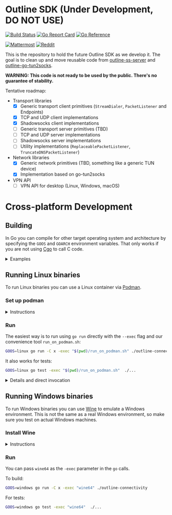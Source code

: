 # Outline SDK (Under Development, DO NOT USE)

[![Build Status](https://github.com/Jigsaw-Code/outline-internal-sdk/actions/workflows/test.yml/badge.svg)](https://github.com/Jigsaw-Code/outline-internal-sdk/actions/workflows/test.yml?query=branch%3Amain)
[![Go Report Card](https://goreportcard.com/badge/github.com/Jigsaw-Code/outline-internal-sdk)](https://goreportcard.com/report/github.com/Jigsaw-Code/outline-internal-sdk)
[![Go Reference](https://pkg.go.dev/badge/github.com/Jigsaw-Code/outline-internal-sdk.svg)](https://pkg.go.dev/github.com/Jigsaw-Code/outline-internal-sdk)

[![Mattermost](https://badgen.net/badge/Mattermost/Outline%20Community/blue)](https://community.internetfreedomfestival.org/community/channels/outline-community)
[![Reddit](https://badgen.net/badge/Reddit/r%2Foutlinevpn/orange)](https://www.reddit.com/r/outlinevpn/)

This is the repository to hold the future Outline SDK as we develop it. The goal is to clean up and move reusable code from [outline-ss-server](https://github.com/Jigsaw-Code/outline-ss-server) and [outline-go-tun2socks](https://github.com/Jigsaw-Code/outline-go-tun2socks).

**WARNING: This code is not ready to be used by the public. There's no guarantee of stability.**

Tentative roadmap:

- Transport libraries
  - [x] Generic transport client primitives (`StreamDialer`, `PacketListener` and Endpoints)
  - [x] TCP and UDP client implementations
  - [x] Shadowsocks client implementations
  - [ ] Generic transport server primitives (TBD)
  - [ ] TCP and UDP server implementations
  - [ ] Shadowsocks server implementations
  - [ ] Utility implementations (`ReplaceablePacketListener`, `TruncateDNSPacketListener`)

- Network libraries
  - [x] Generic network primitives (TBD, something like a generic TUN device)
  - [x] Implementation based on go-tun2socks

- VPN API
  - [ ] VPN API for desktop (Linux, Windows, macOS)

# Cross-platform Development

## Building

In Go you can compile for other target operating system and architecture by specifying the `GOOS` and `GOARCH` environment variables. That only works if you are not using [Cgo](https://pkg.go.dev/cmd/cgo) to call C code.

<details>
  <summary>Examples</summary>

MacOS example:
```
% GOOS=darwin go build -C x -o ./bin/ ./outline-connectivity 
% file ./x/bin/outline-connectivity 
./x/bin/outline-connectivity: Mach-O 64-bit executable x86_64
```

Linux example:
```
% GOOS=linux go build -C x -o ./bin/ ./outline-connectivity 
% file ./x/bin/outline-connectivity                      
./x/bin/outline-connectivity: ELF 64-bit LSB executable, x86-64, version 1 (SYSV), statically linked, Go BuildID=n0WfUGLum4Y6OpYxZYuz/lbtEdv_kvyUCd3V_qOqb/CC_6GAQqdy_ebeYTdn99/Tk_G3WpBWi8vxqmIlIuU, with debug_info, not stripped
```

Windows example:
```
% GOOS=windows go build -C x -o ./bin/ ./outline-connectivity 
% file ./x/bin/outline-connectivity.exe 
./x/bin/outline-connectivity.exe: PE32+ executable (console) x86-64 (stripped to external PDB), for MS Windows
```
</details>

## Running Linux binaries

To run Linux binaries you can use a Linux container via [Podman](https://podman.io/).

### Set up podman
<details>
  <summary>Instructions</summary>

[Install Podman](https://podman.io/docs/installation)
On macOS (once):
```sh
brew install podman
```

Create the podman service VM (once):
```sh
podman machine init
```

Start the VM (after every time it is stopped):
```sh
podman machine start
``` 

You can see it running with `podman machine list`:
```
% podman machine list
NAME                     VM TYPE     CREATED        LAST UP            CPUS        MEMORY      DISK SIZE
podman-machine-default*  qemu        3 minutes ago  Currently running  1           2.147GB     107.4GB
```

When you are done with development, you can stop the machine:
```sh
podman machine stop
```
</details>

### Run

The easiest way is to run using `go run` directly with the `--exec` flag and our convenience tool `run_on_podman.sh`:
```sh
GOOS=linux go run -C x -exec "$(pwd)/run_on_podman.sh" ./outline-connectivity
```

It also works for tests:
```sh
GOOS=linux go test -exec "$(pwd)/run_on_podman.sh"  ./...
```

<details>
  <summary>Details and direct invocation</summary>

The `run_on_podman.sh` script uses `podman run` and the minimal [Alpine Linux](https://en.wikipedia.org/wiki/Alpine_Linux) to run the binary you want:
```sh
podman run --rm -it -v "${bin}":/outline/bin alpine /outline/bin "$@"
```

You can also use `podman` directly to run a pre-built binary:
```
% podman run --rm -it -v ./x/bin:/outline alpine /outline/outline-connectivity
Usage of /outline/outline-connectivity:
  -domain string
        Domain name to resolve in the test (default "example.com.")
  -key string
        Outline access key
  -proto string
        Comma-separated list of the protocols to test. Muse be "tcp", "udp", or a combination of them (default "tcp,udp")
  -resolver string
        Comma-separated list of addresses of DNS resolver to use for the test (default "8.8.8.8,2001:4860:4860::8888")
  -v    Enable debug output
```

Flags explanation:
- `--rm`: Remove container (and pod if created) after exit
- `-i` (interactive): Keep STDIN open even if not attached
- `-t` (tty): Allocate a pseudo-TTY for container
- `-v` (volume): Bind mount a volume into the container. Volume source will be on the server machine, not the client
</details>

## Running Windows binaries

To run Windows binaries you can use [Wine](https://en.wikipedia.org/wiki/Wine_(software)) to emulate a Windows environment.
This is not the same as a real Windows environment, so make sure you test on actual Windows machines.

### Install Wine

<details>
  <summary>Instructions</summary>

Follow the instructions at https://wiki.winehq.org/Download.

On macOS: 
```
brew tap homebrew/cask-versions
brew install --cask --no-quarantine wine-stable
```

After installation, `wine64` should be on your `PATH`. Check with:
```
wine64 --version
```

</details>

### Run

You can pass `wine64` as the `-exec` parameter in the `go` calls.

To build:

```sh
GOOS=windows go run -C x -exec "wine64" ./outline-connectivity
```

For tests:
```sh
GOOS=windows go test -exec "wine64"  ./...
```
